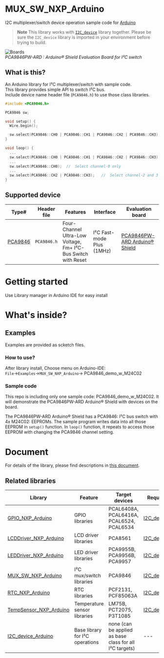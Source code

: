 # MUX_SW_NXP_Arduino
I2C multiplexer/switch device operation sample code for [Arduino](https://www.arduino.cc) 

> **Note**
This library works with [`I2C_device`](https://github.com/teddokano/I2C_device_Arduino) library together. Please be sure the `I2C_device` library is imported in your environment before trying to build. 

![Boards](https://github.com/teddokano/additional_files/blob/main/MUX_SW_NXP_Arduino/board.jpg)  
_PCA9846PW-ARD : Arduino® Shield Evaluation Board for I²C switch_

## What is this?
An Arduino library for I²C multiplexer/switch with sample code.  
This library provides simple API to switch I²C bus.  
Include device name header file (`PCA9846.h`) to use those class libraries. 

```cpp
#include <PCA9846.h>

PCA9846 sw;

void setup() {
  Wire.begin();

  sw.select(PCA9846::CH0 | PCA9846::CH1 | PCA9846::CH2 | PCA9846::CH3);
}

void loop() {
  ...
  sw.select(PCA9846::CH0 | PCA9846::CH1 | PCA9846::CH2 | PCA9846::CH3);	//	Select all channels
  ...
  sw.select(PCA9846::CH0);	//	Select channel-0 only
  ...
  sw.select(PCA9846::CH2 | PCA9846::CH3);	//	Select channel-2 and 3
}
```

## Supported device
Type#|Header file|Features|Interface|Evaluation board
---|---|---|---|---
[PCA9846](https://www.nxp.com/products/interfaces/ic-spi-i3c-interface-devices/ic-multiplexers-switches/four-channel-ultra-low-voltage-fm-plus-ic-bus-switch-with-reset:PCA9846)	|`PCA9846.h`	|Four-Channel Ultra-Low Voltage, Fm+ I²C-Bus Switch with Reset	|I²C Fast-mode Plus (1MHz)			|[PCA9846PW-ARD Arduino® Shield](https://www.nxp.com/design/development-boards/analog-toolbox/arduino-shields-solutions/pca9846pw-ard-arduino-shield:PCA9846PW-ARD)

# Getting started

Use Library manager in Arduino IDE for easy install

# What's inside?

## Examples
Examples are provided as scketch files.

### How to use?

After library install, Choose menu on Arduino-IDE: `File`→`Examples`→`MUX_SW_NXP_Arduino`→ PCA9846_demo_w_M24C02

### Sample code

This repo is including only one sample code: PCA9846_demo_w_M24C02.
It will demonstrate the PCA9846PW-ARD Arduino® Shield with devices on the board.  

The PCA9846PW-ARD Arduino® Shield has a PCA9846: I²C bus switch with 4x M24C02: EEPROMs.
The sample program writes data into all those EEPROM in `setup()` function. 
In `loop()` function, it repeats to access those EEPROM with changing the PCA9846 channel setting. 

# Document

For details of the library, please find descriptions in [this document](https://teddokano.github.io/MUX_SW_NXP_Arduino/annotated.html).

## Related libraries
Library|Feature|Target devices|Required library
---|---|---|---
[GPIO_NXP_Arduino](https://github.com/teddokano/GPIO_NXP_Arduino)				|GPIO libraries						|PCAL6408A, PCAL6416A, PCAL6524, PCAL6534	|[I2C_device_Arduino](https://github.com/teddokano/I2C_device_Arduino)
[LCDDriver_NXP_Arduino](https://github.com/teddokano/LCDDriver_NXP_Arduino)		|LCD driver libraries				|PCA8561						|[I2C_device_Arduino](https://github.com/teddokano/I2C_device_Arduino)
[LEDDriver_NXP_Arduino](https://github.com/teddokano/LEDDriver_NXP_Arduino)		|LED driver libraries				|PCA9955B, PCA9956B, PCA9957	|[I2C_device_Arduino](https://github.com/teddokano/I2C_device_Arduino)
[MUX_SW_NXP_Arduino](https://github.com/teddokano/MUX_SW_NXP_Arduino)			|I²C mux/switch libraries			|PCA9846						|[I2C_device_Arduino](https://github.com/teddokano/I2C_device_Arduino)
[RTC_NXP_Arduino](https://github.com/teddokano/RTC_NXP_Arduino)					|RTC libraries						|PCF2131, PCF85063A				|[I2C_device_Arduino](https://github.com/teddokano/I2C_device_Arduino)
[TempSensor_NXP_Arduino](https://github.com/teddokano/TempSensor_NXP_Arduino)	|Temperature sensor libraries		|LM75B, PCT2075, P3T1085		|[I2C_device_Arduino](https://github.com/teddokano/I2C_device_Arduino)
[I2C_device_Arduino](https://github.com/teddokano/I2C_device_Arduino)			|Base library for I²C operations	|none (can be applied as base class for all I²C targets)|---
